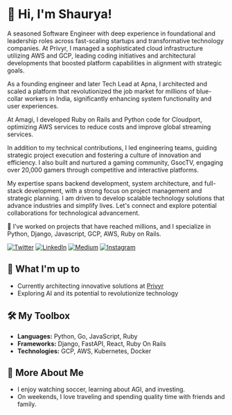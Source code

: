 # 👋 Hi, I'm Shaurya!

A seasoned Software Engineer with deep experience in foundational and leadership roles across fast-scaling startups and transformative technology companies. At Privyr, I managed a sophisticated cloud infrastructure utilizing AWS and GCP, leading coding initiatives and architectural developments that boosted platform capabilities in alignment with strategic goals.

As a founding engineer and later Tech Lead at Apna, I architected and scaled a platform that revolutionized the job market for millions of blue-collar workers in India, significantly enhancing system functionality and user experiences.

At Amagi, I developed Ruby on Rails and Python code for Cloudport, optimizing AWS services to reduce costs and improve global streaming services.

In addition to my technical contributions, I led engineering teams, guiding strategic project execution and fostering a culture of innovation and efficiency. I also built and nurtured a gaming community, GsocTV, engaging over 20,000 gamers through competitive and interactive platforms.

My expertise spans backend development, system architecture, and full-stack development, with a strong focus on project management and strategic planning. I am driven to develop scalable technology solutions that advance industries and simplify lives. Let's connect and explore potential collaborations for technological advancement.

🔭 I’ve worked on projects that have reached millions, and I specialize in Python, Django, Javascript, GCP, AWS, Ruby on Rails.

[![Twitter][1.1]][twitter]  [![LinkedIn][2.1]][linkedin]  [![Medium][4.1]][medium]  [![Instagram][5.1]][insta]

## 🚀 What I'm up to
- Currently architecting innovative solutions at [Privyr](https://www.privyr.com/)
- Exploring AI and its potential to revolutionize technology

## 🛠️ My Toolbox
- **Languages:** Python, Go, JavaScript, Ruby
- **Frameworks:** Django, FastAPI, React, Ruby On Rails
- **Technologies:** GCP, AWS, Kubernetes, Docker

## 👀 More About Me
- I enjoy watching soccer, learning about AGI, and investing.
- On weekends, I love traveling and spending quality time with friends and family.

[1.1]: https://img.shields.io/badge/Twitter-00acee
[2.1]: https://img.shields.io/badge/Linked_In-0e76a8
[4.1]: https://img.shields.io/badge/Medium-000
[5.1]: https://img.shields.io/badge/Instagram-dd2a7b
[6.1]: https://img.shields.io/badge/shahi.shaurya@gmail.com-d44638

[linkedin]: https://www.linkedin.com/in/shaurya-shahi/
[twitter]: https://twitter.com/shauryashahi
[insta]: https://www.instagram.com/shauryashahi/
[medium]: https://medium.com/@shauryashahi
[gmail]: mailto:shahi.shaurya@gmail.com
